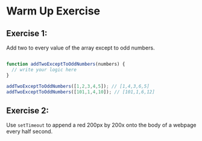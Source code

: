 # Warm Up Exercise

## Exercise 1: 

Add two to every value of the array except to odd numbers.

```js

function addTwoExceptToOddNumbers(numbers) {
  // write your logic here
}

addTwoExceptToOddNumbers([1,2,3,4,5]); // [1,4,3,6,5]
addTwoExceptToOddNumbers([101,1,4,10]); // [101,1,6,12]
```

## Exercise 2: 

Use `setTimeout` to append a red 200px by 200x onto the body of a webpage every half second.
